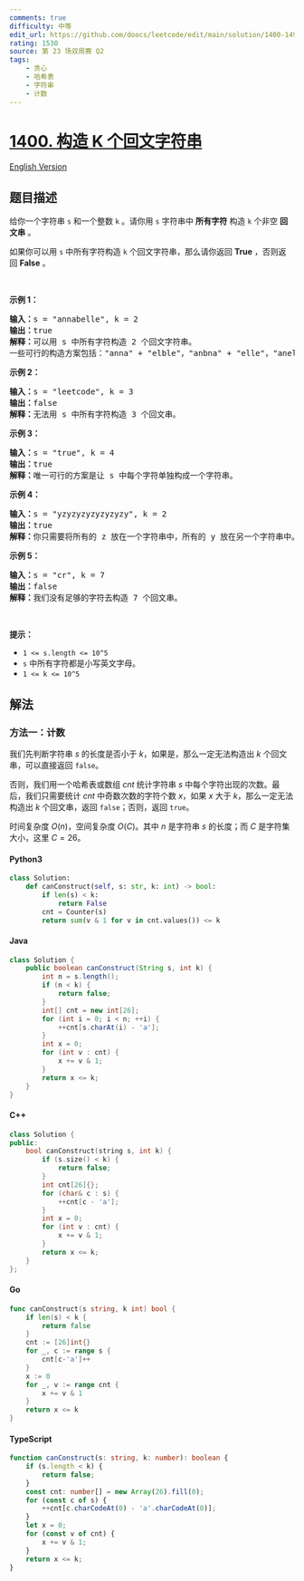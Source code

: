 ```yaml
---
comments: true
difficulty: 中等
edit_url: https://github.com/doocs/leetcode/edit/main/solution/1400-1499/1400.Construct%20K%20Palindrome%20Strings/README.md
rating: 1530
source: 第 23 场双周赛 Q2
tags:
    - 贪心
    - 哈希表
    - 字符串
    - 计数
---
```


<!-- problem:start -->

# [1400. 构造 K 个回文字符串](https://leetcode.cn/problems/construct-k-palindrome-strings)

[English Version](/solution/1400-1499/1400.Construct%20K%20Palindrome%20Strings/README_EN.md)

## 题目描述

<!-- description:start -->

<p>给你一个字符串 <code>s</code>&nbsp;和一个整数 <code>k</code>&nbsp;。请你用 <code>s</code>&nbsp;字符串中 <strong>所有字符</strong>&nbsp;构造 <code>k</code>&nbsp;个非空 <strong>回文串</strong>&nbsp;。</p>

<p>如果你可以用&nbsp;<code>s</code>&nbsp;中所有字符构造&nbsp;<code>k</code>&nbsp;个回文字符串，那么请你返回 <strong>True</strong>&nbsp;，否则返回&nbsp;<strong>False</strong>&nbsp;。</p>

<p>&nbsp;</p>

<p><strong>示例 1：</strong></p>

<pre>
<strong>输入：</strong>s = &quot;annabelle&quot;, k = 2
<strong>输出：</strong>true
<strong>解释：</strong>可以用 s 中所有字符构造 2 个回文字符串。
一些可行的构造方案包括：&quot;anna&quot; + &quot;elble&quot;，&quot;anbna&quot; + &quot;elle&quot;，&quot;anellena&quot; + &quot;b&quot;
</pre>

<p><strong>示例 2：</strong></p>

<pre>
<strong>输入：</strong>s = &quot;leetcode&quot;, k = 3
<strong>输出：</strong>false
<strong>解释：</strong>无法用 s 中所有字符构造 3 个回文串。
</pre>

<p><strong>示例 3：</strong></p>

<pre>
<strong>输入：</strong>s = &quot;true&quot;, k = 4
<strong>输出：</strong>true
<strong>解释：</strong>唯一可行的方案是让 s 中每个字符单独构成一个字符串。
</pre>

<p><strong>示例 4：</strong></p>

<pre>
<strong>输入：</strong>s = &quot;yzyzyzyzyzyzyzy&quot;, k = 2
<strong>输出：</strong>true
<strong>解释：</strong>你只需要将所有的 z 放在一个字符串中，所有的 y 放在另一个字符串中。那么两个字符串都是回文串。
</pre>

<p><strong>示例 5：</strong></p>

<pre>
<strong>输入：</strong>s = &quot;cr&quot;, k = 7
<strong>输出：</strong>false
<strong>解释：</strong>我们没有足够的字符去构造 7 个回文串。
</pre>

<p>&nbsp;</p>

<p><strong>提示：</strong></p>

<ul>
	<li><code>1 &lt;= s.length &lt;= 10^5</code></li>
	<li><code>s</code>&nbsp;中所有字符都是小写英文字母。</li>
	<li><code>1 &lt;= k &lt;= 10^5</code></li>
</ul>

<!-- description:end -->

## 解法

<!-- solution:start -->

### 方法一：计数

我们先判断字符串 $s$ 的长度是否小于 $k$，如果是，那么一定无法构造出 $k$ 个回文串，可以直接返回 `false`。

否则，我们用一个哈希表或数组 $cnt$ 统计字符串 $s$ 中每个字符出现的次数。最后，我们只需要统计 $cnt$ 中奇数次数的字符个数 $x$，如果 $x$ 大于 $k$，那么一定无法构造出 $k$ 个回文串，返回 `false`；否则，返回 `true`。

时间复杂度 $O(n)$，空间复杂度 $O(C)$。其中 $n$ 是字符串 $s$ 的长度；而 $C$ 是字符集大小，这里 $C=26$。

<!-- tabs:start -->

#### Python3

```python
class Solution:
    def canConstruct(self, s: str, k: int) -> bool:
        if len(s) < k:
            return False
        cnt = Counter(s)
        return sum(v & 1 for v in cnt.values()) <= k
```

#### Java

```java
class Solution {
    public boolean canConstruct(String s, int k) {
        int n = s.length();
        if (n < k) {
            return false;
        }
        int[] cnt = new int[26];
        for (int i = 0; i < n; ++i) {
            ++cnt[s.charAt(i) - 'a'];
        }
        int x = 0;
        for (int v : cnt) {
            x += v & 1;
        }
        return x <= k;
    }
}
```

#### C++

```cpp
class Solution {
public:
    bool canConstruct(string s, int k) {
        if (s.size() < k) {
            return false;
        }
        int cnt[26]{};
        for (char& c : s) {
            ++cnt[c - 'a'];
        }
        int x = 0;
        for (int v : cnt) {
            x += v & 1;
        }
        return x <= k;
    }
};
```

#### Go

```go
func canConstruct(s string, k int) bool {
	if len(s) < k {
		return false
	}
	cnt := [26]int{}
	for _, c := range s {
		cnt[c-'a']++
	}
	x := 0
	for _, v := range cnt {
		x += v & 1
	}
	return x <= k
}
```

#### TypeScript

```ts
function canConstruct(s: string, k: number): boolean {
    if (s.length < k) {
        return false;
    }
    const cnt: number[] = new Array(26).fill(0);
    for (const c of s) {
        ++cnt[c.charCodeAt(0) - 'a'.charCodeAt(0)];
    }
    let x = 0;
    for (const v of cnt) {
        x += v & 1;
    }
    return x <= k;
}
```

<!-- tabs:end -->

<!-- solution:end -->

<!-- problem:end -->
